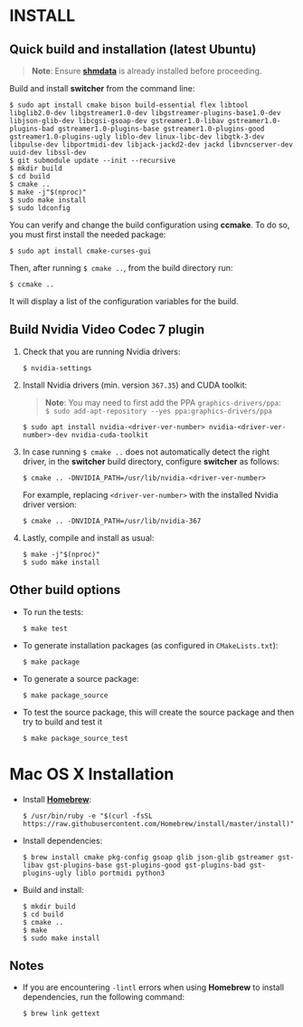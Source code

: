 INSTALL   
=======

## Quick build and installation (latest Ubuntu)

> **Note**: Ensure **[shmdata](https://github.com/sat-metalab/shmdata)** is already installed before proceeding.

Build and install **switcher** from the command line:

```
$ sudo apt install cmake bison build-essential flex libtool libglib2.0-dev libgstreamer1.0-dev libgstreamer-plugins-base1.0-dev libjson-glib-dev libcgsi-gsoap-dev gstreamer1.0-libav gstreamer1.0-plugins-bad gstreamer1.0-plugins-base gstreamer1.0-plugins-good gstreamer1.0-plugins-ugly liblo-dev linux-libc-dev libgtk-3-dev libpulse-dev libportmidi-dev libjack-jackd2-dev jackd libvncserver-dev uuid-dev libssl-dev
$ git submodule update --init --recursive
$ mkdir build
$ cd build
$ cmake ..
$ make -j"$(nproc)"
$ sudo make install
$ sudo ldconfig
```

You can verify and change the build configuration using **ccmake**. To do so, you must first install the needed package:
    
```
$ sudo apt install cmake-curses-gui
```
    
Then, after running `$ cmake ..`, from the build directory run:

```
$ ccmake ..
```
    
It will display a list of the configuration variables for the build.

## Build Nvidia Video Codec 7 plugin

1. Check that you are running Nvidia drivers:

    ```
    $ nvidia-settings
    ```

2. Install Nvidia drivers (min. version `367.35`) and CUDA toolkit:

    > **Note**: You may need to first add the PPA `graphics-drivers/ppa`:  
    > `$ sudo add-apt-repository --yes ppa:graphics-drivers/ppa`

    ```
    $ sudo apt install nvidia-<driver-ver-number> nvidia-<driver-ver-number>-dev nvidia-cuda-toolkit
    ```

3. In case running `$ cmake ..` does not automatically detect the right driver, in the **switcher** build directory, configure **switcher** as follows:

    ```
    $ cmake .. -DNVIDIA_PATH=/usr/lib/nvidia-<driver-ver-number>
    ```

    For example, replacing `<driver-ver-number>` with the installed Nvidia driver version:

    ```
    $ cmake .. -DNVIDIA_PATH=/usr/lib/nvidia-367
    ```

4. Lastly, compile and install as usual:

    ```
    $ make -j"$(nproc)"
    $ sudo make install
    ```

## Other build options

* To run the tests:

    ```
    $ make test
    ```

* To generate installation packages (as configured in `CMakeLists.txt`):

    ```
    $ make package
    ```

* To generate a source package:

    ```
    $ make package_source
    ```

* To test the source package, this will create the source package and then try to build and test it

    ```
    $ make package_source_test
    ```

# Mac OS X Installation

* Install **[Homebrew](https://github.com/Homebrew/brew)**:

    ```
    $ /usr/bin/ruby -e "$(curl -fsSL https://raw.githubusercontent.com/Homebrew/install/master/install)"
    ```

* Install dependencies:

    ```
    $ brew install cmake pkg-config gsoap glib json-glib gstreamer gst-libav gst-plugins-base gst-plugins-good gst-plugins-bad gst-plugins-ugly liblo portmidi python3
    ```

* Build and install:

    ```
    $ mkdir build
    $ cd build
    $ cmake ..
    $ make
    $ sudo make install
    ```

## Notes

* If you are encountering `-lintl` errors when using **Homebrew** to install dependencies, run the following command:

    ```
    $ brew link gettext
    ```
